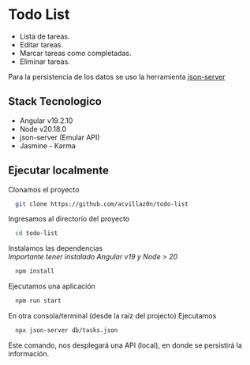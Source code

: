 
# Todo List
- Lista de tareas.
- Editar tareas.
- Marcar tareas como completadas.
- Eliminar tareas.

Para la persistencia de los datos se uso la herramienta [json-server](https://www.npmjs.com/package/json-server)






## Stack Tecnologico

- Angular v19.2.10
- Node v20.18.0
- json-server (Emular API)
- Jasmine - Karma

## Ejecutar localmente

Clonamos el proyecto

```bash
  git clone https://github.com/acvillaz0n/todo-list
```

Ingresamos al directorio del proyecto

```bash
  cd todo-list
```

Instalamos las dependencias  
_Importante tener instalado Angular v19 y Node > 20_  

```bash
  npm install
```

Ejecutamos una aplicación

```bash
  npm run start
```

En otra consola/terminal (desde la raiz del projecto) Ejecutamos

```bash
  npx json-server db/tasks.json
```
Este comando, nos desplegará una API (local), en donde se persistirá la información.
